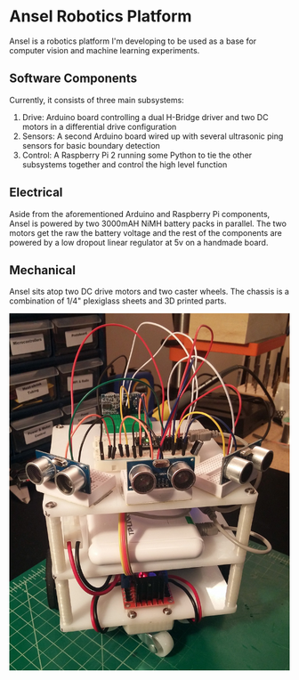 # Ansel Robotics Platform
Ansel is a robotics platform I'm developing to be used as a base for computer vision and machine learning experiments.

## Software Components
Currently, it consists of three main subsystems:

1. Drive: Arduino board controlling a dual H-Bridge driver and two DC motors in a differential drive configuration
2. Sensors: A second Arduino board wired up with several ultrasonic ping sensors for basic boundary detection
3. Control: A Raspberry Pi 2 running some Python to tie the other subsystems together and control the high level function

## Electrical
Aside from the aforementioned Arduino and Raspberry Pi components, Ansel is powered by two 3000mAH NiMH battery packs in parallel.
The two motors get the raw the battery voltage and the rest of the components are powered by a low dropout linear regulator at 5v on a handmade board.

## Mechanical
Ansel sits atop two DC drive motors and two caster wheels. The chassis is a combination of 1/4" plexiglass sheets and 3D printed parts.

![Ansel robot](ansel.jpg)
